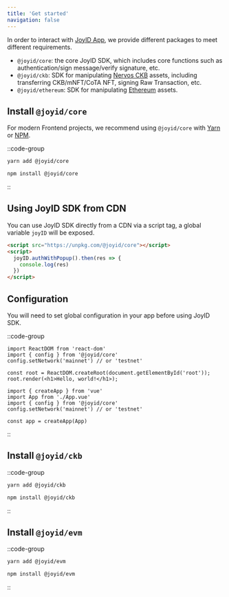 ```yaml
---
title: 'Get started'
navigation: false
---
```


In order to interact with [JoyID App](https://app.joyid.dev), we provide different packages to meet different requirements.

- `@joyid/core`: the core JoyID SDK, which includes core functions such as authentication/sign message/verify signature, etc.
- `@joyid/ckb`: SDK for manipulating [Nervos CKB](https://www.nervos.org/) assets, including transferring CKB/mNFT/CoTA NFT, signing Raw Transaction, etc.
- `@joyid/ethereum`: SDK for manipulating [Ethereum](https://ethereum.org/) assets.

## Install `@joyid/core`

For modern Frontend projects, we recommend using `@joyid/core` with [Yarn](https://yarnpkg.com/) or [NPM](https://www.npmjs.com/).

::code-group

```bash [Yarn]
yarn add @joyid/core
```

```bash [NPM]
npm install @joyid/core
```

::

## Using JoyID SDK from CDN

You can use JoyID SDK directly from a CDN via a script tag, a global variable `joyID` will be exposed.

```html
<script src="https://unpkg.com/@joyid/core"></script>
<script>
  joyID.authWithPopup().then(res => {
    console.log(res)
  })
</script>
```

## Configuration

You will need to set global configuration in your app before using JoyID SDK.

::code-group

```[React App]
import ReactDOM from 'react-dom'
import { config } from '@joyid/core'
config.setNetwork('mainnet') // or 'testnet'

const root = ReactDOM.createRoot(document.getElementById('root'));
root.render(<h1>Hello, world!</h1>);
```

```[Vue App]
import { createApp } from 'vue'
import App from './App.vue'
import { config } from '@joyid/core'
config.setNetwork('mainnet') // or 'testnet'

const app = createApp(App)
```

::

## Install `@joyid/ckb`

::code-group

```bash [Yarn]
yarn add @joyid/ckb
```

```bash [NPM]
npm install @joyid/ckb
```

::

## Install `@joyid/evm`

::code-group

```bash [Yarn]
yarn add @joyid/evm
```

```bash [NPM]
npm install @joyid/evm
```

::
